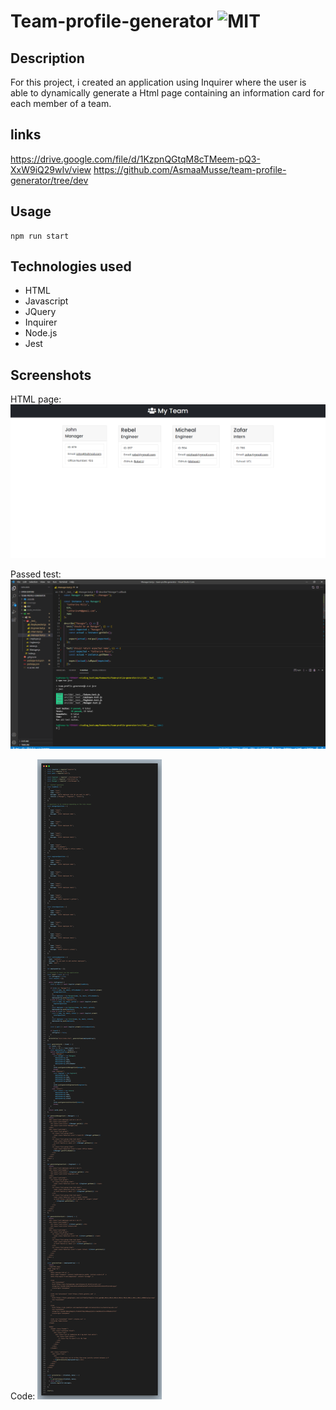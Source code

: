 # Team-profile-generator ![MIT](https://img.shields.io/static/v1?label=MIT&message=License&color=orange)

## Description

For this project, i created an application using Inquirer where the user is able to dynamically generate a Html page containing an information card for each member of a team.

## links
https://drive.google.com/file/d/1KzpnQGtqM8cTMeem-pQ3-XxW9iQ29wIv/view
https://github.com/AsmaaMusse/team-profile-generator/tree/dev

## Usage
```
npm run start
```

## Technologies used

- HTML
- Javascript
- JQuery
- Inquirer
- Node.js
- Jest

## Screenshots

HTML page:
![generated_html.jpg](./src/images/generated_html.jpg)

Passed test:
![passed_test.png](./src/images/passed_tests.png)

Code:
![code.png](./src/images/code.png)
